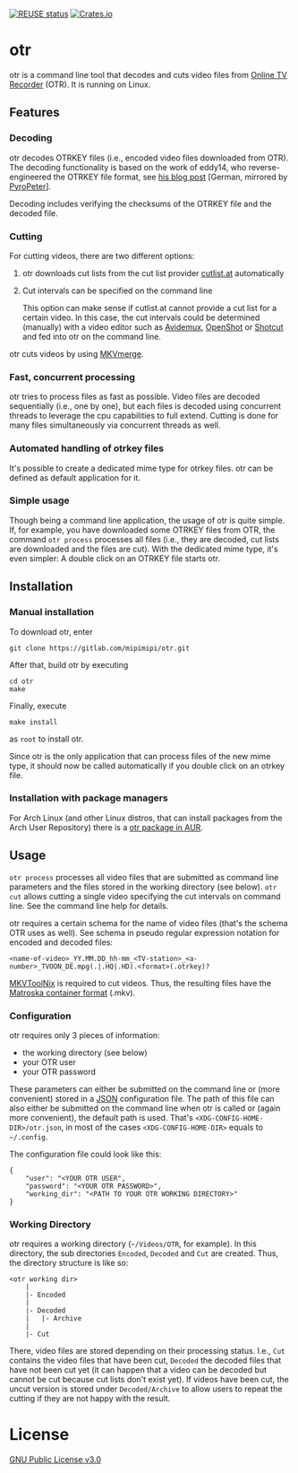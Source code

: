 [![REUSE status](https://api.reuse.software/badge/gitlab.com/mipimipi/otr)](https://api.reuse.software/info/gitlab.com/mipimipi/otr)
[![Crates.io](https://img.shields.io/crates/v/otr.svg)](https://crates.io/crates/otr)

# otr

otr is a command line tool that decodes and cuts video files from [Online TV Recorder](https://www.onlinetvrecorder.com/) (OTR). It is running on Linux.

## Features

### Decoding

otr decodes OTRKEY files (i.e., encoded video files downloaded from OTR). The decoding functionality is based on the work of eddy14, who reverse-engineered the OTRKEY file format, see [his blog post](https://pyropeter.eu/41yd.de/blog/2010/04/18/otrkey-breaker/) [German, mirrored by [PyroPeter](https://github.com/pyropeter)].

Decoding includes verifying the checksums of the OTRKEY file and the decoded file.

### Cutting

For cutting videos, there are two different options:

1. otr downloads cut lists from the cut list provider [cutlist.at](http://cutlist.at) automatically
1. Cut intervals can be specified on the command line

	This option can make sense if cutlist.at cannot provide a cut list for a certain video. In this case, the cut intervals could be determined (manually) with a video editor such as [Avidemux](https://avidemux.sourceforge.net/), [OpenShot](https://www.openshot.org/) or [Shotcut](https://www.shotcut.org/) and fed into otr on the command line.

otr cuts videos by using [MKVmerge](https://mkvtoolnix.download/doc/mkvmerge.html).

### Fast, concurrent processing

otr tries to process files as fast as possible. Video files are decoded sequentially (i.e., one by one), but each files is decoded using concurrent threads to leverage the cpu capabilities to full extend. Cutting is done for many files simultaneously via concurrent threads as well.

### Automated handling of otrkey files

It's possible to create a dedicated mime type for otrkey files. otr can be defined as default application for it.

### Simple usage

Though being a command line application, the usage of otr is quite simple. If, for example, you have downloaded some OTRKEY files from OTR, the command `otr process` processes all files (i.e., they are decoded, cut lists are downloaded and the files are cut). With the dedicated mime type, it's even simpler: A double click on an OTRKEY file starts otr.

## Installation

### Manual installation

To download otr, enter

    git clone https://gitlab.com/mipimipi/otr.git

After that, build otr by executing

    cd otr
    make

Finally, execute

    make install

as `root` to install otr.

Since otr is the only application that can process files of the new mime type, it should now be called automatically if you double click on an otrkey file.

### Installation with package managers

For Arch Linux (and other Linux distros, that can install packages from the Arch User Repository) there is a [otr package in AUR](https://aur.archlinux.org/packages/otr-git/).

## Usage

`otr process` processes all video files that are submitted as command line parameters and the files stored in the working directory (see below). `otr cut` allows cutting a single video specifying the cut intervals on command line. See the command line help for details.

otr requires a certain schema for the name of video files (that's the schema OTR uses as well). See schema in pseudo regular expression notation for encoded and decoded files:

    <name-of-video>_YY.MM.DD_hh-mm_<TV-station>_<a-number>_TVOON_DE.mpg(.|.HQ|.HD).<format>(.otrkey)?

[MKVToolNix](https://mkvtoolnix.download/) is required to cut videos. Thus, the resulting files have the [Matroska container format](https://en.wikipedia.org/wiki/Matroska) (.mkv).

### Configuration

otr requires only 3 pieces of information:

* the working directory (see below)
* your OTR user
* your OTR password

These parameters can either be submitted on the command line or (more convenient) stored in a [JSON](https://en.wikipedia.org/wiki/JSON) configuration file. The path of this file can also either be submitted on the command line when otr is called or (again more convenient), the default path is used. That's `<XDG-CONFIG-HOME-DIR>/otr.json`, in most of the cases `<XDG-CONFIG-HOME-DIR>` equals to `~/.config`.

The configuration file could look like this:

	{
		"user": "<YOUR OTR USER",
		"password": "<YOUR OTR PASSWORD>",
		"working_dir": "<PATH TO YOUR OTR WORKING DIRECTORY>"
	}

### Working Directory

otr requires a working directory (`~/Videos/OTR`, for example). In this directory, the sub directories `Encoded`, `Decoded` and `Cut` are created. Thus, the directory structure is like so:

    <otr working dir>
        |
        |- Encoded
        |
        |- Decoded
        |   |- Archive
        |
        |- Cut

There, video files are stored depending on their processing status. I.e., `Cut` contains the video files that have been cut, `Decoded` the decoded files that have not been cut yet (it can happen that a video can be decoded but cannot be cut because cut lists don't exist yet). If videos have been cut, the uncut version is stored under `Decoded/Archive` to allow users to repeat the cutting if they are not happy with the result.

# License

[GNU Public License v3.0](https://gitlab.com/mipimipi/otr/blob/main/LICENSE)
